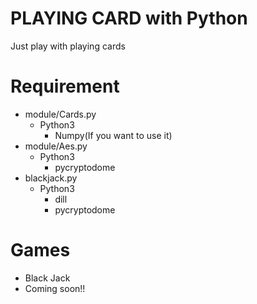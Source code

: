 PLAYING CARD with Python
====
Just play with playing cards

# Requirement
- module/Cards.py
  - Python3
    - Numpy(If you want to use it)
- module/Aes.py
  - Python3
    - pycryptodome
- blackjack.py
  - Python3
    - dill
    - pycryptodome

# Games
- Black Jack
- Coming soon!!
